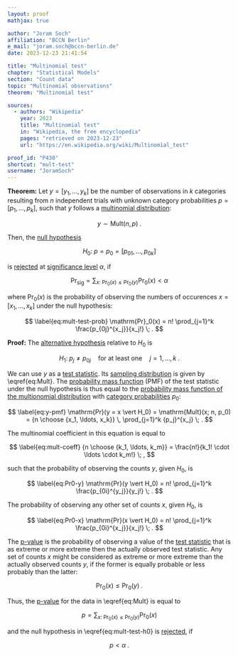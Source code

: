 ```yaml
---
layout: proof
mathjax: true

author: "Joram Soch"
affiliation: "BCCN Berlin"
e_mail: "joram.soch@bccn-berlin.de"
date: 2023-12-23 21:41:54

title: "Multinomial test"
chapter: "Statistical Models"
section: "Count data"
topic: "Multinomial observations"
theorem: "Multinomial test"

sources:
  - authors: "Wikipedia"
    year: 2023
    title: "Multinomial test"
    in: "Wikipedia, the free encyclopedia"
    pages: "retrieved on 2023-12-23"
    url: "https://en.wikipedia.org/wiki/Multinomial_test"

proof_id: "P430"
shortcut: "mult-test"
username: "JoramSoch"
---
```



**Theorem:** Let $y = [y_1, \ldots, y_k]$ be the number of observations in $k$ categories resulting from $n$ independent trials with unknown category probabilities $p = [p_1, \ldots, p_k]$, such that $y$ follows a [multinomial distribution](/D/mult):

$$ \label{eq:Mult}
y \sim \mathrm{Mult}(n,p) \; .
$$

Then, the [null hypothesis](/D/h0)

$$ \label{eq:mult-test-h0}
H_0: \; p = p_0 = [p_{01}, \ldots, p_{0k}]
$$

is [rejected](/D/test) at [significance level](/D/alpha) $\alpha$, if

$$ \label{eq:mult-test-rej}
\mathrm{Pr}_\mathrm{sig} = \sum_{x: \; \mathrm{Pr}_0(x) \leq \mathrm{Pr}_0(y)} \mathrm{Pr}_0(x) < \alpha
$$

where $\mathrm{Pr}_0(x)$ is the probability of observing the numbers of occurences $x = [x_1, \ldots, x_k]$ under the null hypothesis:

$$ \label{eq:mult-test-prob}
\mathrm{Pr}_0(x) = n! \prod_{j=1}^k \frac{p_{0j}^{x_j}}{x_j!} \; .
$$


**Proof:** The [alternative hypothesis](/D/h1) relative to $H_0$ is

$$ \label{eq:bin-test-h1}
H_1: \; p_j \neq p_{0j} \quad \text{for at least one} \quad j = 1, \ldots, k \; .
$$

We can use $y$ as a [test statistic](/D/tstat). Its [sampling distribution](/D/dist-samp) is given by \eqref{eq:Mult}. The [probability mass function](/D/pmf) (PMF) of the test statistic under the null hypothesis is thus equal to the [probability mass function of the multionomial distribution](/P/mult-pmf) with [category probabilities](/D/mult) $p_0$:

$$ \label{eq:y-pmf}
\mathrm{Pr}(y = x \vert H_0) = \mathrm{Mult}(x; n, p_0) = {n \choose {x_1, \ldots, x_k}} \, \prod_{j=1}^k {p_j}^{x_j} \; .
$$

The multinomial coefficient in this equation is equal to

$$ \label{eq:mult-coeff}
{n \choose {k_1, \ldots, k_m}} = \frac{n!}{k_1! \cdot \ldots \cdot k_m!} \; ,
$$

such that the probability of observing the counts $y$, given $H_0$, is

$$ \label{eq:Pr0-y}
\mathrm{Pr}(y \vert H_0) = n! \prod_{j=1}^k \frac{p_{0i}^{y_j}}{y_j!} \; .
$$

The probability of observing any other set of counts $x$, given $H_0$, is

$$ \label{eq:Pr0-x}
\mathrm{Pr}(x \vert H_0) = n! \prod_{j=1}^k \frac{p_{0i}^{x_j}}{x_j!} \; .
$$

The [p-value](/D/pval) is the probability of observing a value of the [test statistic](/D/tstat) that is as extreme or more extreme then the actually observed test statistic. Any set of counts $x$ might be considered as extreme or more extreme than the actually observed counts $y$, if the former is equally probable or less probably than the latter:

$$ \label{eq:mult-test-cond}
\mathrm{Pr}_0(x) \leq \mathrm{Pr}_0(y) \; .
$$

Thus, the [p-value](/D/pval) for the data in \eqref{eq:Mult} is equal to

$$ \label{eq:mult-test-p}
p = \sum_{x: \; \mathrm{Pr}_0(x) \leq \mathrm{Pr}_0(y)} \mathrm{Pr}_0(x)
$$

and the null hypothesis in \eqref{eq:mult-test-h0} is [rejected](/D/test), if

$$ \label{eq:mult-test-rej-qed}
p < \alpha \; .
$$